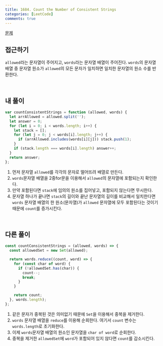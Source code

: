 ```yaml
---
title: 1684. Count the Number of Consistent Strings
categories: [LeetCode]
comments: true
---
```


[문제](https://leetcode.com/problems/count-the-number-of-consistent-strings/)

## 접근하기

`allowed`라는 문자열이 주어지고, `words`라는 문자열 배열이 주어진다. `words`의 문자열 배열 중 문자열 원소가 `allowed`의 모든 문자가 일치하면 일치한 문자열의 원소 수를 반환한다.

<br>

## 내 풀이

```js
var countConsistentStrings = function (allowed, words) {
  let arrAllowed = allowed.split('');
  let answer = 0;
  for (let i = 0; i < words.length; i++) {
    let stack = [];
    for (let j = 0; j < words[i].length; j++) {
      if (arrAllowed.includes(words[i][j])) stack.push(1);
    }
    if (stack.length === words[i].length) answer++;
  }
  return answer;
};
```

1. 먼저 문자열 `allowed`를 각각의 문자로 떨어뜨려 배열로 만든다.
2. `words`문자열 배열을 2중for문을 이용해서 `allowed`의 문자열에 포함되는지 확인한다.
3. 만약 포함된다면 `stack`에 임의의 원소를 집어넣고, 포함되지 않는다면 무시한다.
4. 문자열 하나가 끝나면 `stack`의 길이와 끝난 문자열의 길이를 비교해서 일치한다면 `words` 문자열 배열의 한 원소(문자열)가 `allowed` 문자열에 모두 포함된다는 것이기 때문에 `count`를 증가시킨다.

<br>

## 다른 풀이

```js
const countConsistentStrings = (allowed, words) => {
  const allowedSet = new Set(allowed);

  return words.reduce((count, word) => {
    for (const char of word) {
      if (!allowedSet.has(char)) {
        count--;
        break;
      }
    }

    return count;
  }, words.length);
};
```

1. 같은 문자가 중복된 것은 의미없기 때문에 `Set`을 이용해서 중복을 제거한다.
2. `words` 문자열 배열을 `reduce`를 이용해 순회한다. 여기서 `count` 변수는 `words.length`로 초기화한다.
3. 이제 `words`문자열 배열의 원소인 문자열을 `char of word`로 순회한다.
4. 중복을 제거한 `allowedSet`에 `word`가 포함되어 있지 않다면 `count`를 감소시킨다.
